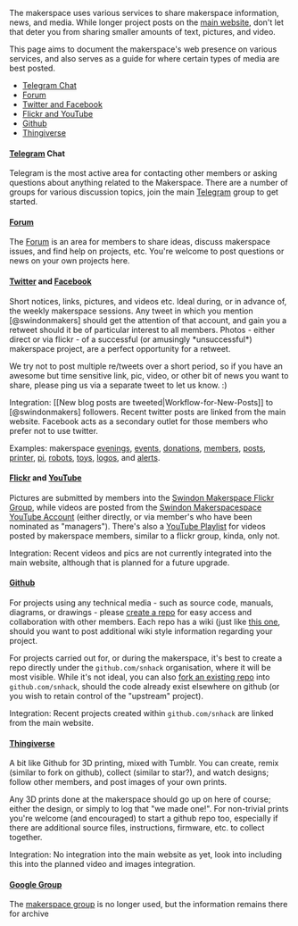
The makerspace uses various services to share makerspace information, news, and media.  While longer project posts on the [main website][Swindon Makerspace], don't let that deter you from sharing smaller amounts of text, pictures, and video.

This page aims to document the makerspace's web presence on various services, and also serves as a guide for where certain types of media are best posted.

<!-- Note: gollum's [[_TOC_]] tag doesn't seem to work here. :( -->

- [Telegram Chat](#telegram-chat)
- [Forum](#forum)
- [Twitter and Facebook](#twitter-and-facebook)
- [Flickr and YouTube](#flickr-and-youtube)
- [Github](#github)
- [Thingiverse](#thingiverse)

#### [Telegram] Chat

Telegram is the most active area for contacting other members or asking questions about anything related to the Makerspace.  There are a number of groups for various discussion topics, join the main [Telegram] group to get started.

#### [Forum]

The [Forum] is an area for members to share ideas, discuss makerspace issues, and find help on projects, etc.  You're welcome to post questions or news on your own projects here.


#### [Twitter] and [Facebook]

Short notices, links, pictures, and videos etc. Ideal during, or in advance of, the weekly makerspace sessions.  Any tweet in which you mention [@swindonmakers] should get the attention of that account, and gain you a retweet should it be of particular interest to all members.  Photos - either direct or via flickr - of a successful (or amusingly \*unsuccessful\*) makerspace project, are a perfect opportunity for a retweet.

We try not to post multiple re/tweets over a short period, so if you have an awesome but time sensitive link, pic, video, or other bit of news you want to share, please ping us via a separate tweet to let us know. :)

Integration: [[New blog posts are tweeted|Workflow-for-New-Posts]] to [@swindonmakers] followers. Recent twitter posts are linked from the main website.  Facebook acts as a secondary outlet for those members who prefer not to use twitter.

Examples: makerspace [evenings], [events], [donations], [members], [posts], [printer], [pi], [robots], [toys], [logos], and [alerts].


#### [Flickr] and [YouTube]

Pictures are submitted by members into the [Swindon Makerspace Flickr Group][Flickr], while videos are posted from the [Swindon Makerspacespace YouTube Account][YouTube Playlist] (either directly, or via member's who have been nominated as "managers").  There's also a [YouTube Playlist] for videos posted by makerspace members, similar to a flickr group, kinda, only not.

Integration: Recent videos and pics are not currently integrated into the main website, although that is planned for a future upgrade.

<!-- Please add some awesome examples here -->


#### [Github]

For projects using any technical media - such as source code, manuals, diagrams, or drawings - please  [create a repo] for easy access and collaboration with other members.  Each repo has a wiki (just like [this one](https://github.com/snhack/snhack.github.com/wiki/), should you want to post additional wiki style information regarding your project.

For projects carried out for, or during the makerspace, it's best to create a repo directly under the `github.com/snhack` organisation, where it will be most visible.  While it's not ideal, you can also [fork an existing repo][Fork a Repo] into `github.com/snhack`, should the code already exist elsewhere on github (or you wish to retain control of the "upstream" project).

Integration: Recent projects created within `github.com/snhack` are linked from the main website.

<!-- Please add some awesome examples here -->


#### [Thingiverse]

A bit like Github for 3D printing, mixed with Tumblr.  You can create, remix (similar to fork on github), collect (similar to star?), and watch designs; follow other members, and post images of your own prints.

Any 3D prints done at the makerspace should go up on here of course; either the design, or simply to log that "we made one!".  For non-trivial prints you're welcome (and encouraged) to start a github repo too, especially if there are additional source files, instructions, firmware, etc. to collect together.

Integration: No integration into the main website as yet, look into including this into the planned video and images integration.

<!-- Please add some awesome examples here -->

#### [Google Group]

The [makerspace group][Google Group] is no longer used, but the information remains there for archive




[Swindon Makerspace]: https://www.swindon-makerspace.org/
[Telegram]: https://t.me/joinchat/A5Xbrj7rku0D-F3p8wAgtQ
[Forum]: https://forum.swindon-makerspace.org/
[Twitter]: https://twitter.com/swindonmakers
[@snhack]: https://twitter.com/swindonmakers
[YouTube]: https://www.youtube.com/user/snmakerspace
[YouTube Playlist]: https://www.youtube.com/playlist?list=PLYuoVOMOzIhpehXWllA0vdYpHrcD5ouTd
[Flickr]: https://www.flickr.com/groups/swindon-hackspace/
[Facebook]: https://www.facebook.com/swindon.makerspace
[Github]: https://github.com/swindonmakers
[Thingiverse]: https://www.thingiverse.com/Swindon-Makerspace/about
[Google Group]: https://groups.google.com/group/swindon-makerspace
[group rss]: https://groups.google.com/forum/feed/swindon-makerspace/topics/rss_v2_0.xml


[Create a Repo]: https://help.github.com/articles/create-a-repo
[Fork a Repo]: https://help.github.com/articles/fork-a-repo

[evenings]: https://twitter.com/gyrobotuk/status/389492739483500544
[donations]: https://twitter.com/AstroFraggle/status/453962547725864961
[posts]: https://twitter.com/swindonmakers/status/394046443981246464
[events]: https://twitter.com/gyrobotuk/status/447351370396753920
[members]: https://twitter.com/MyMiniFactory/status/449238435631362049
[printer]: https://twitter.com/swindonmakers/status/412213930023739392
[logos]: https://twitter.com/swindonmakers/status/410871627225006080
[robots]: https://twitter.com/swindonmakers/status/411526964806426624
[alerts]: https://twitter.com/swindonmakers/status/418086658261934080
[toys]: https://twitter.com/swindonmakers/status/418843921343852544
[pi]: https://twitter.com/swindonmakers/status/433689378087796736